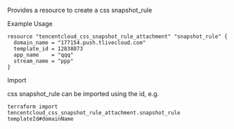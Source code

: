Provides a resource to create a css snapshot_rule

Example Usage

```hcl
resource "tencentcloud_css_snapshot_rule_attachment" "snapshot_rule" {
  domain_name = "177154.push.tlivecloud.com"
  template_id = 12838073
  app_name    = "qqq"
  stream_name = "ppp"
}
```

Import

css snapshot_rule can be imported using the id, e.g.

```
terraform import tencentcloud_css_snapshot_rule_attachment.snapshot_rule templateId#domainName
```